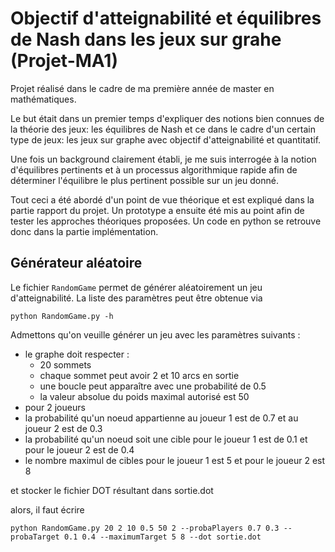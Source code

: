 # Objectif d'atteignabilité et équilibres de Nash dans les jeux sur grahe (Projet-MA1)

Projet réalisé dans le cadre de ma première année de master en mathématiques.

Le but était dans un premier temps d'expliquer des notions bien connues de la théorie des jeux: les équilibres de Nash
et ce dans le cadre d'un certain type de jeux: les jeux sur graphe avec objectif d'atteignabilité et quantitatif. 

Une fois un background clairement établi, je me suis interrogée à la notion d'équilibres pertinents et à un processus
algorithmique rapide afin de déterminer l'équilibre le plus pertinent possible sur un jeu donné.

Tout ceci a été abordé d'un point de vue théorique et est expliqué dans la partie rapport du projet.
Un prototype a ensuite été mis au point afin de tester les approches théoriques proposées. Un code en python se retrouve donc
dans la partie implémentation.

## Générateur aléatoire
Le fichier `RandomGame` permet de générer aléatoirement un jeu d'atteignabilité. La liste des paramètres peut être obtenue via 

    python RandomGame.py -h

Admettons qu'on veuille générer un jeu avec les paramètres suivants :
  - le graphe doit respecter :
    - 20 sommets
    - chaque sommet peut avoir 2 et 10 arcs en sortie
    - une boucle peut apparaître avec une probabilité de 0.5
    - la valeur absolue du poids maximal autorisé est 50
  - pour 2 joueurs
  - la probabilité qu'un noeud appartienne au joueur 1 est de 0.7 et au joueur 2 est de 0.3
  - la probabilité qu'un noeud soit une cible pour le joueur 1 est de 0.1 et pour le joueur 2 est de 0.4
  - le nombre maximul de cibles pour le joueur 1 est 5 et pour le joueur 2 est 8

et stocker le fichier DOT résultant dans sortie.dot

alors, il faut écrire

    python RandomGame.py 20 2 10 0.5 50 2 --probaPlayers 0.7 0.3 --probaTarget 0.1 0.4 --maximumTarget 5 8 --dot sortie.dot